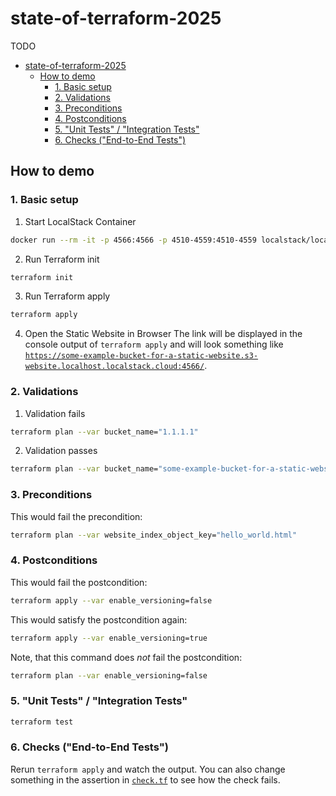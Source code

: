 # state-of-terraform-2025

TODO

<!-- TOC -->
* [state-of-terraform-2025](#state-of-terraform-2025)
  * [How to demo](#how-to-demo)
    * [1. Basic setup](#1-basic-setup)
    * [2. Validations](#2-validations)
    * [3. Preconditions](#3-preconditions)
    * [4. Postconditions](#4-postconditions)
    * [5. "Unit Tests" / "Integration Tests"](#5-unit-tests--integration-tests)
    * [6. Checks ("End-to-End Tests")](#6-checks-end-to-end-tests)
<!-- TOC -->

## How to demo

### 1. Basic setup

1. Start LocalStack Container

```bash
docker run --rm -it -p 4566:4566 -p 4510-4559:4510-4559 localstack/localstack:4.1.0
```

2. Run Terraform init

```bash
terraform init
```

3. Run Terraform apply

```bash
terraform apply
```

4. Open the Static Website in Browser
   The link will be displayed in the console output of `terraform apply` and will look something like [ `https://some-example-bucket-for-a-static-website.s3-website.localhost.localstack.cloud:4566/`](https://some-example-bucket-for-a-static-website.s3-website.localhost.localstack.cloud:4566/).


### 2. Validations

1. Validation fails

```bash
terraform plan --var bucket_name="1.1.1.1"
```

2. Validation passes

```bash
terraform plan --var bucket_name="some-example-bucket-for-a-static-website"
```

### 3. Preconditions

This would fail the precondition:

```bash
terraform plan --var website_index_object_key="hello_world.html"
```

### 4. Postconditions

This would fail the postcondition:

```bash
terraform apply --var enable_versioning=false
```

This would satisfy the postcondition again:

```bash
terraform apply --var enable_versioning=true
```

Note, that this command does _not_ fail the postcondition:

```bash
terraform plan --var enable_versioning=false
```

### 5. "Unit Tests" / "Integration Tests"

```bash
terraform test
```

### 6. Checks ("End-to-End Tests")

Rerun `terraform apply` and watch the output. You can also change something in the assertion in [`check.tf`](./check.tf)
to see how the check fails.
